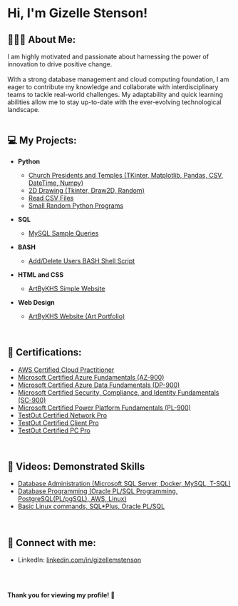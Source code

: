 <h1>Hi, I'm Gizelle Stenson! </h1>

<h2>👩🏻‍💼 About Me:</h2>
I am highly motivated and passionate about harnessing the power of innovation to drive positive change. <br> <br>
With a strong database management and cloud computing foundation, I am eager to contribute my knowledge and collaborate with interdisciplinary teams to tackle real-world challenges.
My adaptability and quick learning abilities allow me to stay up-to-date with the ever-evolving technological landscape.

<br>
<br>

<h2>💻 My Projects:</h2>

- <b>Python</b>
  - [Church Presidents and Temples (TKinter, Matplotlib, Pandas, CSV, DateTime, Numpy)](https://github.com/gmstenson/python-temples-and-presidents-project)
  - [2D Drawing (Tkinter, Draw2D, Random)](https://github.com/gmstenson/python-tkinter-draw2d)
  - [Read CSV Files](https://github.com/gmstenson/python-csv)
  - [Small Random Python Programs](https://github.com/gmstenson/python-codes)
 
- <b>SQL</b>
  - [MySQL Sample Queries](https://github.com/gmstenson/sql-files)

- <b>BASH</b>
  - [Add/Delete Users BASH Shell Script](https://github.com/gmstenson/bash-scripting-project)
    
- <b>HTML and CSS</b>
  - [ArtByKHS Simple Website](https://github.com/gmstenson/html-css-project)
    
- <b>Web Design</b>
  - [ArtByKHS Website (Art Portfolio)](https://www.artbykhs.com/)

<br>

<h2>🚀 Certifications: </h2>

- [AWS Certified Cloud Practitioner](https://www.credly.com/badges/cf49bb1d-4d7b-43c0-b63e-43a439469893/public_url)
- [Microsoft Certified Azure Fundamentals (AZ-900)](https://www.credly.com/badges/d82eb4f5-3dfe-4f6f-a854-415896d43c4e/public_url)
- [Microsoft Certified Azure Data Fundamentals (DP-900)](https://www.credly.com/badges/9e54da16-bf9b-40f1-b669-0375b8931f92/public_url)
- [Microsoft Certified Security, Compliance, and Identity Fundamentals (SC-900)](https://www.credly.com/badges/6802b86d-e5dd-4069-9c7c-1b85cecd6c8d/public_url)
- [Microsoft Certified Power Platform Fundamentals (PL-900)](https://learn.microsoft.com/api/credentials/share/en-us/StensonGizelleMhariz-7722/2406712FF96C8B68?sharingId=C770884F15D88C49)
- [TestOut Certified Network Pro](https://certification.testout.com/verifycert?certificateId=6-2C6-CEC8S)
- [TestOut Certified Client Pro](https://certification.testout.com/verifycert?certificateId=6-2C6-HC8KJ)
- [TestOut Certified PC Pro](https://certification.testout.com/verifycert?certificateId=6-2C6-HAC9R)

<br>

<h2>🎥 Videos: Demonstrated Skills</h2>

- [Database Administration (Microsoft SQL Server, Docker, MySQL, T-SQL)](https://youtube.com/playlist?list=PLKwsg9FyIea3ZGT-2No1GanZGE03jJ0DP&si=FPsMTxOh1ce1w7lV)
- [Database Programming (Oracle PL/SQL Programming, PostgreSQL(PL/pgSQL), AWS, Linux)](https://www.youtube.com/playlist?list=PL89HF68ijtHZtlSzTI1jWPoTp2ak2WNzk)
- [Basic Linux commands, SQL*Plus, Oracle PL/SQL](https://www.youtube.com/watch?v=OcHo0Ae5cAE)

<br>

<h2>📲 Connect with me:</h2>

- LinkedIn: [linkedin.com/in/gizellemstenson](https://www.linkedin.com/in/gizellemstenson)

<br>
<br>

<b> Thank you for viewing my profile! 🌻</b>


